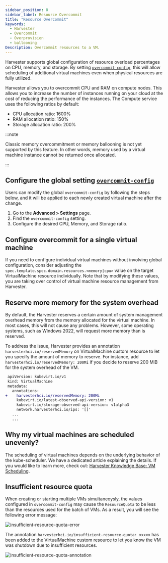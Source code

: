 ```yaml
---
sidebar_position: 8
sidebar_label: Resource Overcommit
title: "Resource Overcommit"
keywords:
  - Harvester
  - Overcommit
  - Overprovision
  - ballooning
Description: Overcommit resources to a VM.
---
```


Harvester supports global configuration of resource overload percentages on CPU, memory, and storage. By setting [`overcommit-config`](../advanced/settings.md#overcommit-config), this will allow scheduling of additional virtual machines even when physical resources are fully utilized.

Harvester allows you to overcommit CPU and RAM on compute nodes. This allows you to increase the number of instances running on your cloud at the cost of reducing the performance of the instances. The Compute service uses the following ratios by default:

- CPU allocation ratio: 1600%
- RAM allocation ratio: 150%
- Storage allocation ratio: 200%

:::note

Classic memory overcommitment or memory ballooning is not yet supported by this feature. In other words, memory used by a virtual machine instance cannot be returned once allocated.

:::

## Configure the global setting [`overcommit-config`](../advanced/settings.md#overcommit-config)

Users can modify the global `overcommit-config` by following the steps below, and it will be applied to each newly created virtual machine after the change.

1. Go to the **Advanced > Settings** page.
1. Find the `overcommit-config` setting.
1. Configure the desired CPU, Memory, and Storage ratio.

## Configure overcommit for a single virtual machine

If you need to configure individual virtual machines without involving global configuration, consider adjusting the `spec.template.spec.domain.resources.<memory|cpu>` value on the target VirtualMachine resource individually. Note that by modifying these values, you are taking over control of virtual machine resource management from Harvester.

## Reserve more memory for the system overhead

By default, the Harvester reserves a certain amount of system management overhead memory from the memory allocated for the virtual machine. In most cases, this will not cause any problems. However, some operating systems, such as Windows 2022, will request more memory than is reserved.

To address the issue, Harvester provides an annotation `harvesterhci.io/reservedMemory` on VirtualMachine custom resource to let you specify the amount of memory to reserve. For instance, add `harvesterhci.io/reservedMemory: 200Mi` if you decide to reserve 200 MiB for the system overhead of the VM.

```diff
 apiVersion: kubevirt.io/v1
 kind: VirtualMachine
 metadata:
   annotations:
+    harvesterhci.io/reservedMemory: 200Mi
     kubevirt.io/latest-observed-api-version: v1
     kubevirt.io/storage-observed-api-version: v1alpha3
     network.harvesterhci.io/ips: '[]'
   ...
   ...
```

## Why my virtual machines are scheduled unevenly?

The scheduling of virtual machines depends on the underlying behavior of the kube-scheduler. We have a dedicated article explaining the details. If you would like to learn more, check out:  [Harvester Knowledge Base: VM Scheduling](https://harvesterhci.io/kb/vm-scheduling/).

## Insufficient resource quota

When creating or starting multiple VMs simultaneoysly, the values configured in `overcommit-config` may cause the `ResourceQuota` to be less than the resources used for the batch of VMs. As a result, you will see the following error message:

![insufficient-resource-quota-error](/img/v1.2/vm/insufficient-resource-quota-error.png)

The annotation `harvesterhci.io/insufficient-resource-quota: xxxxx` has been added to the VirtualMachine custom resource to let you know the VM was shutdown due to insufficient resources.

![insufficient-resource-quota-annotation](/img/v1.2/vm/insufficient-resource-quota-annotation.png)